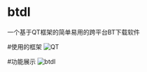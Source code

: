 # btdl
一个基于QT框架的简单易用的跨平台BT下载软件

#使用的框架
![QT](https://github.com/Aiclear/btdl/tree/master/readme-img/qt.png)

#功能展示
![btdl](https://github.com/Aiclear/btdl/tree/master/readme-img/play.gif)
